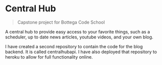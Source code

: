 # Central Hub

> Capstone project for Bottega Code School

A central hub to provide easy access to your favorite things, such as a scheduler, up to date news articles, youtube videos, and your own blog.

I have created a second repository to contain the code for the blog backend. It is called centralhubapi. I have also deployed that repository to heroku to allow for full functionality online. 
